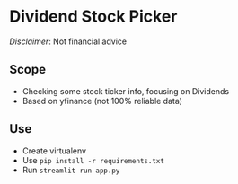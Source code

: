 # Dividend Stock Picker

*Disclaimer*: Not financial advice

## Scope
- Checking some stock ticker info, focusing on Dividends
- Based on yfinance (not 100% reliable data)

## Use

- Create virtualenv
- Use ```pip install -r requirements.txt```
- Run ```streamlit run app.py```


